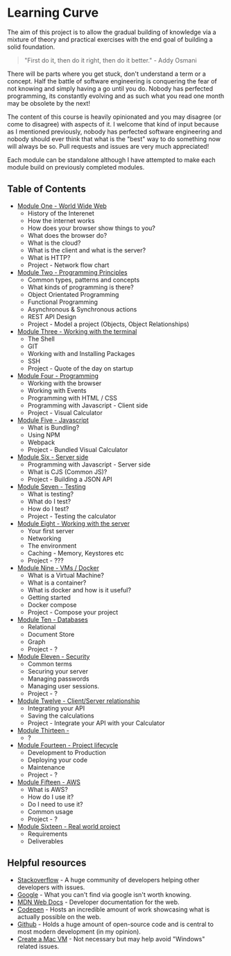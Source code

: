 # Learning Curve

The aim of this project is to allow the gradual building of knowledge via a mixture of theory and practical exercises with the end goal of building a solid foundation.

> "First do it, then do it right, then do it better." - Addy Osmani

There will be parts where you get stuck, don't understand a term or a concept. Half the battle of software engineering is conquering the fear of not knowing and simply having a go until you do. Nobody has perfected programming, its constantly evolving and as such what you read one month may be obsolete by the next!

The content of this course is heavily opinionated and you may disagree (or come to disagree) with aspects of it. I welcome that kind of input because as I mentioned previously, nobody has perfected software engineering and nobody should ever think that what is the "best" way to do something now will always be so. Pull requests and issues are very much appreciated!

Each module can be standalone although I have attempted to make each module build on previously completed modules.

## Table of Contents

*	[Module One - World Wide Web](module-1/README.md)
	*	History of the Interenet
	*	How the internet works
	*	How does your browser show things to you?
	*	What does the browser do?
	*	What is the cloud?
	*	What is the client and what is the server?
	*	What is HTTP?
	*	Project - Network flow chart
*	[Module Two - Programming Principles](module-2/README.md)
	*	Common types, patterns and concepts
	*	What kinds of programming is there?
	*	Object Orientated Programming
	*	Functional Programming
	*	Asynchronous & Synchronous actions
	*	REST API Design
	*	Project - Model a project (Objects, Object Relationships)
*	[Module Three - Working with the terminal](module-3/README.md)
	*	The Shell
	*	GIT
	*	Working with and Installing Packages
	*	SSH
	*	Project - Quote of the day on startup
*	[Module Four - Programming](module-4/README.md)
	*	Working with the browser
	*	Working with Events
	*	Programming with HTML / CSS
	*	Programming with Javascript - Client side
	*	Project - Visual Calculator
*	[Module Five - Javascript](module-5/README.md)
	*	What is Bundling?
	*	Using NPM
	*	Webpack
	*	Project - Bundled Visual Calculator
*	[Module Six - Server side](module-6/README.md)
	*	Programming with Javascript - Server side
	*	What is CJS (Common JS)?
	*	Project - Building a JSON API
*	[Module Seven - Testing](module-7/README.md)
	*	What is testing?
	*	What do I test?
	*	How do I test?
	*	Project - Testing the calculator
*	[Module Eight - Working with the server](module-8/README.md)
	*	Your first server
	*	Networking
	*	The environment
	*	Caching - Memory, Keystores etc
	*	Project - ???
*	[Module Nine - VMs / Docker](module-9/README.md)
	*	What is a Virtual Machine?
	*	What is a container?
	*	What is docker and how is it useful?
	*	Getting started
	*	Docker compose
	*	Project - Compose your project
*	[Module Ten - Databases](module-10/README.md)
	*	Relational
	*	Document Store
	*	Graph
	*	Project - ?
*	[Module Eleven - Security](module-11/README.md)
	*	Common terms
	*	Securing your server
	*	Managing passwords
	*	Managing user sessions.
	*	Project - ?
*	[Module Twelve - Client/Server relationship](module-12/README.md)
	*	Integrating your API
	*	Saving the calculations
	*	Project - Integrate your API with your Calculator
*	[Module Thirteen - ](module-13/README.md)
	*	?
*	[Module Fourteen - Project lifecycle](module-14/README.md)
	*	Development to Production
	*	Deploying your code
	*	Maintenance
	*	Project - ?
*	[Module Fifteen - AWS](module-15/README.md)
	*	What is AWS?
	*	How do I use it?
	*	Do I need to use it?
	*	Common usage
	*	Project - ?
*	[Module Sixteen - Real world project](module-16/README.md)
	*	Requirements
	*	Deliverables

## Helpful resources

*	[Stackoverflow](https://stackoverflow.com/) - A huge community of developers helping other developers with issues.
*	[Google](https://google.co.uk) - What you can't find via google isn't worth knowing.
*	[MDN Web Docs](https://developer.mozilla.org/en-US/) - Developer documentation for the web.
*	[Codepen](https://codepen.io/) - Hosts an incredible amount of work showcasing what is actually possible on the web.
*	[Github](https://github.com/) - Holds a huge amount of open-source code and is central to most modern development (in my opinion).
*	[Create a Mac VM](https://www.pcsteps.com/2157-mac-os-x-virtual-machine-vmware-player/) - Not necessary but may help avoid "Windows" related issues.


